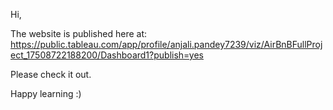 Hi,

The website is published here at: https://public.tableau.com/app/profile/anjali.pandey7239/viz/AirBnBFullProject_17508722188200/Dashboard1?publish=yes

Please check it out.

Happy learning :)
